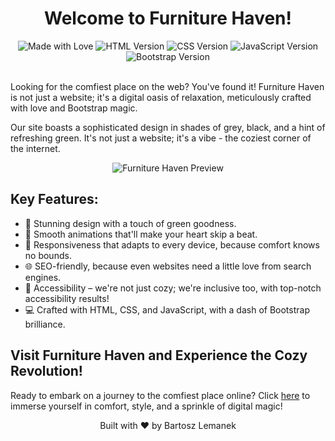   <h1 align="center">Welcome to Furniture Haven!</h1>

   <div align="center" class="badges">
    <img class="badge" src="https://img.shields.io/badge/Made%20with-Love-ff69b4.svg" alt="Made with Love">
    <img class="badge" src="https://img.shields.io/badge/HTML-5.0-blue.svg" alt="HTML Version">
    <img class="badge" src="https://img.shields.io/badge/CSS-3.0-green.svg" alt="CSS Version">
    <img class="badge" src="https://img.shields.io/badge/JavaScript-EcmaScript%206-blue.svg" alt="JavaScript Version">
    <img class="badge" src="https://img.shields.io/badge/Bootstrap-5.3.0-blueviolet.svg" alt="Bootstrap Version">
  </div>

  <br>
  
  <p>Looking for the comfiest place on the web? You've found it! Furniture Haven is not just a website; it's a digital oasis of relaxation, meticulously crafted with love and Bootstrap magic.</p>

  <p>Our site boasts a sophisticated design in shades of grey, black, and a hint of refreshing green. It's not just a website; it's a vibe - the coziest corner of the internet.</p>

  <div align="center">
  <img src="path/to/your/screenshot.png" alt="Furniture Haven Preview">
  </div>

  <h2>Key Features:</h2>
  <ul>
    <li>🎨 Stunning design with a touch of green goodness.</li>
    <li>🚀 Smooth animations that'll make your heart skip a beat.</li>
    <li>📱 Responsiveness that adapts to every device, because comfort knows no bounds.</li>
    <li>🌐 SEO-friendly, because even websites need a little love from search engines.</li>
    <li>🌈 Accessibility – we're not just cozy; we're inclusive too, with top-notch accessibility results!</li>
    <li>💻 Crafted with HTML, CSS, and JavaScript, with a dash of Bootstrap brilliance.</li>
  </ul>

  <h2>Visit Furniture Haven and Experience the Cozy Revolution!</h2>

  <p>Ready to embark on a journey to the comfiest place online? Click <a href="your-furniture-haven-url">here</a> to immerse yourself in comfort, style, and a sprinkle of digital magic!</p>

  <footer>
    <p align="center">Built with ❤️ by Bartosz Lemanek</p>
  </footer>

</html>
